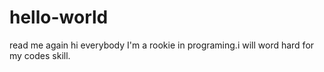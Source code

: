 # hello-world
read me again
hi everybody
I'm a rookie in programing.i will word hard for my codes skill.
